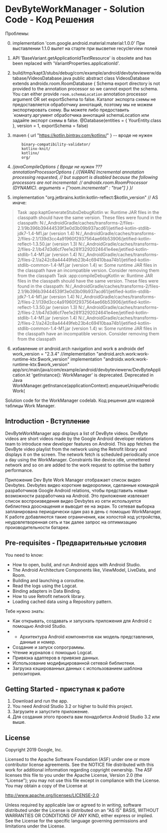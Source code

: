DevByteWorkManager - Solution Code  - Код Решения
==================================

Проблемы:

0. implementation 'com.google.android.material:material:1.0.0'
При выставлении 1.1.0 вылет на старте при высветке recyclerview полей

1. API 'BaseVariant.getApplicationIdTextResource' is obsolete and has been replaced with 'VariantProperties.applicationId'.

2. build/tmp/kapt3/stubs/debug/com/example/android/devbyteviewerw/database/VideosDatabase.java
public abstract class VideosDatabase extends androidx.room.RoomDatabase {
Schema export directory is not provided to the annotation processor so we cannot export the schema.
You can either provide `room.schemaLocation` annotation processor argument OR set exportSchema to false.
Каталог экспорта схемы не предоставляется обработчику аннотаций, поэтому мы не можем экспортировать схему.
Вы можете либо предоставить `комнату.аргумент обработчика аннотаций schemaLocation или задайте экспорт схемы в false.
 @Database(entities = { YourEntity.class }, version = 1, exportSchema = false)

3. maven { url "https://kotlin.bintray.com/kotlinx/" }  -- вроде не нужен

           binary-compatibility-validator/
           kotlinx-knit/
           kotlinx/
           org/
4. /*javaCompileOptions {   Вроде не нужен ???
               annotationProcessorOptions {
                   //[WARN] Incremental annotation processing requested,
                   // but support is disabled because the following processors are not incremental:
                   // androidx.room.RoomProcessor (DYNAMIC).
                   arguments = ["room.incremental" : "true"]
               }
           }*/
5. implementation "org.jetbrains.kotlin:kotlin-reflect:$kotlin_version"  // AS иначе:
> Task :app:kaptGenerateStubsDebugKotlin
w: Runtime JAR files in the classpath should have the same version. These files were found in the classpath:
    N:/_AndroidGradle/caches/transforms-2/files-2.1/9b396b39444539f3e0d3b09b937acd61/jetified-kotlin-stdlib-jdk7-1.4-M1.jar (version 1.4)
    N:/_AndroidGradle/caches/transforms-2/files-2.1/139d3cc4a91960f2937564ae66b53906/jetified-kotlin-reflect-1.3.50.jar (version 1.3)
    N:/_AndroidGradle/caches/transforms-2/files-2.1/b47d3d6cf7ee1e281f3292024641e4ee/jetified-kotlin-stdlib-1.4-M1.jar (version 1.4)
    N:/_AndroidGradle/caches/transforms-2/files-2.1/a242c8a44449feb23b4c69410baa74b1/jetified-kotlin-stdlib-common-1.4-M1.jar (version 1.4)
w: Some runtime JAR files in the classpath have an incompatible version. Consider removing them from the classpath
> Task :app:compileDebugKotlin
w: Runtime JAR files in the classpath should have the same version. These files were found in the classpath:
    N:/_AndroidGradle/caches/transforms-2/files-2.1/9b396b39444539f3e0d3b09b937acd61/jetified-kotlin-stdlib-jdk7-1.4-M1.jar (version 1.4)
    N:/_AndroidGradle/caches/transforms-2/files-2.1/139d3cc4a91960f2937564ae66b53906/jetified-kotlin-reflect-1.3.50.jar (version 1.3)
    N:/_AndroidGradle/caches/transforms-2/files-2.1/b47d3d6cf7ee1e281f3292024641e4ee/jetified-kotlin-stdlib-1.4-M1.jar (version 1.4)
    N:/_AndroidGradle/caches/transforms-2/files-2.1/a242c8a44449feb23b4c69410baa74b1/jetified-kotlin-stdlib-common-1.4-M1.jar (version 1.4)
w: Some runtime JAR files in the classpath have an incompatible version. Consider removing them from the classpath

6. избавление от android.arch navigation and work  в androidx
def work_version = "2.3.4"
    //implementation "android.arch.work:work-runtime-ktx:$work_version"
    implementation "androidx.work:work-runtime-ktx:$work_version"
app/src/main/java/com/example/android/devbyteviewerw/DevByteApplication.kt
'getInstance(): WorkManager' is deprecated. Deprecated in Java
WorkManager.getInstance(applicationContext).enqueueUniquePeriodicWork(

Solution code for the WorkManager codelab.
Код решения для кодовой таблицы Work Manager.

Introduction - Вступление
------------

DevByteWorkManager app displays a list of DevByte videos. DevByte videos are
short videos made by the Google Android developer relations team to introduce
new developer features on Android. This app fetches the DevByte video playlist
from the network using the Retrofit library and displays it on the screen. The
network fetch is scheduled periodically once a day using the WorkManager.
Constraints like device idle, unmettered network and so on are added to the work
request to optimise the battery performance.

Приложение Dev Byte Work Manager отображает список видео Devbytes. Devbytes видео
короткие видеоролики, сделанные командой разработчиков Google Android relations, чтобы представить
новые возможности разработчика на Android. Это приложение извлекает список воспроизведения видео Devbytes
из сети используется библиотека дооснащения и выводит ее на экран. То
сетевая выборка запланирована периодически один раз в день с помощью WorkManager.
К работе добавляются такие ограничения, как холостой ход устройства, неудовлетворенная сеть и так далее
запрос на оптимизацию производительности батареи.


Pre-requisites - Предварительные условия
--------------

You need to know:
- How to open, build, and run Android apps with Android Studio.
- The Android Architecture Components like, ViewModel, LiveData, and Room.
- Building and launching a coroutine.
- Read the logs using the Logcat.
- Binding adapters in Data Binding.
- How to use Retrofit network library.
- Loading cached data using a Repository pattern.

Тебе нужно знать:
- Как открывать, создавать и запускать приложения для Android с помощью Android Studio.
- - Архитектура Android компонентов как модель представления, данные и номер.
- Создание и запуск сопрограммы.
- Чтение журналов с помощью Logcat.
- Привязка адаптеров в привязке данных.
- Использование модифицированной сетевой библиотеки.
- Загрузка кэшированных данных с использованием шаблона репозитория.
 


Getting Started - приступая к работе
---------------

1. Download and run the app.
2. You need Android Studio 3.2 or higher to build this project.
1. Загрузите и запустите приложение.
2. Для создания этого проекта вам понадобится Android Studio 3.2 или выше.

License
-------

Copyright 2019 Google, Inc.

Licensed to the Apache Software Foundation (ASF) under one or more contributor
license agreements.  See the NOTICE file distributed with this work for
additional information regarding copyright ownership.  The ASF licenses this
file to you under the Apache License, Version 2.0 (the "License"); you may not
use this file except in compliance with the License.  You may obtain a copy of
the License at

  http://www.apache.org/licenses/LICENSE-2.0

Unless required by applicable law or agreed to in writing, software
distributed under the License is distributed on an "AS IS" BASIS, WITHOUT
WARRANTIES OR CONDITIONS OF ANY KIND, either express or implied.  See the
License for the specific language governing permissions and limitations under
the License.

